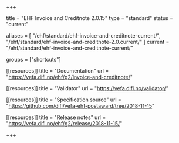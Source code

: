 +++

title = "EHF Invoice and Creditnote 2.0.15"
type = "standard"
status = "current"

aliases = [ "/ehf/standard/ehf-invoice-and-creditnote-current/", "/ehf/standard/ehf-invoice-and-creditnote-2.0.current/" ]
current = "/ehf/standard/ehf-invoice-and-creditnote-current/"

groups = ["shortcuts"]

[[resources]]
title = "Documentation"
url = "https://vefa.difi.no/ehf/g2/invoice-and-creditnote/"

[[resources]]
title = "Validator"
url = "https://vefa.difi.no/validator/"

[[resources]]
title = "Specification source"
url = "https://github.com/difi/vefa-ehf-postaward/tree/2018-11-15"

[[resources]]
title = "Release notes"
url = "https://vefa.difi.no/ehf/g2/release/2018-11-15/"

+++
